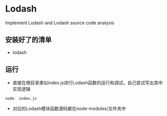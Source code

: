 # Lodash
Implement Lodash and Lodash source code analysis

## 安装好了的清单
- lodash

## 运行
- 直接在根目录类似index.js进行Lodash函数的运行和调试，自己尝试写出其中实现逻辑
```
node  index.js
```
- 对应的Lodash模块函数源码都在node-modules/文件夹中
